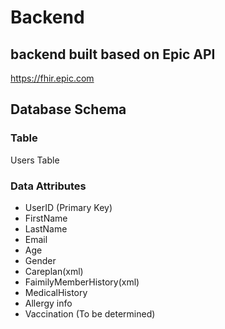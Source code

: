 # Backend

## backend built based on Epic API
https://fhir.epic.com

## Database Schema

### Table
Users Table

### Data Attributes
 - UserID (Primary Key)
 - FirstName
 - LastName
 - Email
 - Age
 - Gender
 - Careplan(xml)
 - FaimilyMemberHistory(xml)
 - MedicalHistory
 - Allergy info
 - Vaccination (To be determined)
